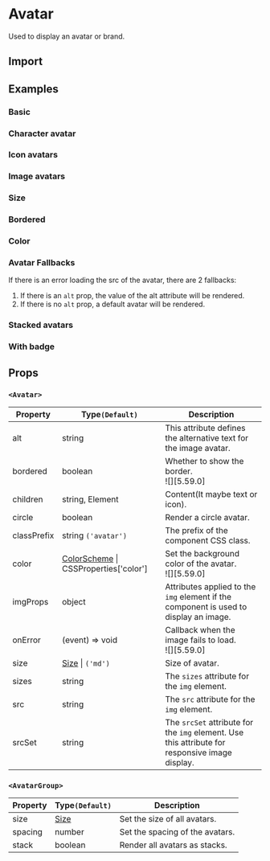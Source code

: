 # Avatar

Used to display an avatar or brand.

## Import

<!--{include:<import-guide>}-->

## Examples

### Basic

<!--{include:`basic.md`}-->

### Character avatar

<!--{include:`text.md`}-->

### Icon avatars

<!--{include:`icon.md`}-->

### Image avatars

<!--{include:`image.md`}-->

### Size

<!--{include:`size.md`}-->

### Bordered

<!--{include:`bordered.md`}-->

### Color

<!--{include:`color.md`}-->

### Avatar Fallbacks

If there is an error loading the src of the avatar, there are 2 fallbacks:

1. If there is an `alt` prop, the value of the alt attribute will be rendered.
2. If there is no `alt` prop, a default avatar will be rendered.

<!--{include:`fallback.md`}-->

### Stacked avatars

<!--{include:`stack.md`}-->

### With badge

<!--{include:`badge.md`}-->

## Props

### `<Avatar>`

| Property    | Type`(Default)`                                       | Description                                                                                    |
| ----------- | ----------------------------------------------------- | ---------------------------------------------------------------------------------------------- |
| alt         | string                                                | This attribute defines the alternative text for the image avatar.                              |
| bordered    | boolean                                               | Whether to show the border. <br/>![][5.59.0]                                                   |
| children    | string, Element<typeof Icon>                          | Content(It maybe text or icon).                                                                |
| circle      | boolean                                               | Render a circle avatar.                                                                        |
| classPrefix | string `('avatar')`                                   | The prefix of the component CSS class.                                                         |
| color       | [ColorScheme][color-scheme] \| CSSProperties['color'] | Set the background color of the avatar. <br/>![][5.59.0]                                       |
| imgProps    | object                                                | Attributes applied to the `img` element if the component is used to display an image.          |
| onError     | (event) => void                                       | Callback when the image fails to load.<br/>![][5.59.0]                                         |
| size        | [Size][size] \| `('md')`                              | Size of avatar.                                                                                |
| sizes       | string                                                | The `sizes` attribute for the `img` element.                                                   |
| src         | string                                                | The `src` attribute for the `img` element.                                                     |
| srcSet      | string                                                | The `srcSet` attribute for the `img` element. Use this attribute for responsive image display. |

### `<AvatarGroup>`

| Property | Type`(Default)` | Description                     |
| -------- | --------------- | ------------------------------- |
| size     | [Size][size]    | Set the size of all avatars.    |
| spacing  | number          | Set the spacing of the avatars. |
| stack    | boolean         | Render all avatars as stacks.   |

<!--{include:(_common/types/color-scheme.md)}-->
<!--{include:(_common/types/size.md)}-->

[color-scheme]: #code-ts-color-scheme-code
[size]: #code-ts-size-code
